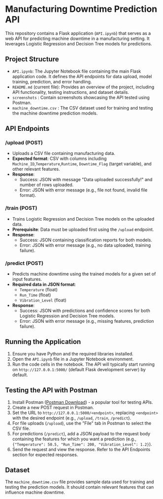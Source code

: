 # Manufacturing Downtime Prediction API

This repository contains a Flask application (`API.ipynb`) that serves as a web API for predicting machine downtime in a manufacturing setting. It leverages Logistic Regression and Decision Tree models for predictions.

## Project Structure

- `API.ipynb`: The Jupyter Notebook file containing the main Flask application code. It defines the API endpoints for data upload, model training, prediction, and error handling.
- `README.md` (current file): Provides an overview of the project, including API functionality, testing instructions, and dataset details.
- `screenshots` : Contain screenshots showcasing the API tested using Postman.
- `machine_downtime.csv` : The CSV dataset used for training and testing the machine downtime prediction models.

## API Endpoints

### **/upload (POST)**

- Uploads a CSV file containing manufacturing data.
- **Expected format**: CSV with columns including `Machine_ID`,`Temperature`,`Runtime`, `Downtime_Flag` (target variable), and other relevant features.
- **Response**:
  - Success: JSON with message "Data uploaded successfully!" and number of rows uploaded.
  - Error: JSON with error message (e.g., file not found, invalid file format).

### **/train (POST)**

- Trains Logistic Regression and Decision Tree models on the uploaded data.
- **Prerequisite**: Data must be uploaded first using the `/upload` endpoint.
- **Response**:
  - Success: JSON containing classification reports for both models.
  - Error: JSON with error message (e.g., no data uploaded, training failure).

### **/predict (POST)**

- Predicts machine downtime using the trained models for a given set of input features.
- **Required data in JSON format**:
  - `Temperature` (float)
  - `Run_Time` (float)
  - `Vibration_Level` (float)
- **Response**:
  - Success: JSON with predictions and confidence scores for both Logistic Regression and Decision Tree models.
  - Error: JSON with error message (e.g., missing features, prediction failure).

## Running the Application

1. Ensure you have Python and the required libraries installed.
2. Open the `API.ipynb` file in a Jupyter Notebook environment.
3. Run the code cells in the notebook. The API will typically start running on `http://127.0.0.1:5000/` (default Flask development server) by default.

## Testing the API with Postman

1. Install Postman ([Postman Download](https://www.postman.com/)) - a popular tool for testing APIs.
2. Create a new POST request in Postman.
3. Set the URL to `http://127.0.0.1:5000/<endpoint>`, replacing `<endpoint>` with the desired endpoint (e.g., `/upload`, `/train`, `/predict`).
4. For file uploads (`/upload`), use the "File" tab in Postman to select the CSV file.
5. For predictions (`/predict`), add a JSON payload to the request body containing the features for which you want a prediction (e.g., `{"Temperature": 50.5, "Run_Time": 200, "Vibration_Level": 1.2}`).
6. Send the request and view the response. Refer to the API Endpoints section for expected responses.

## Dataset

The `machine_downtime.csv` file provides sample data used for training and testing the prediction models. It should contain relevant features that can influence machine downtime.
